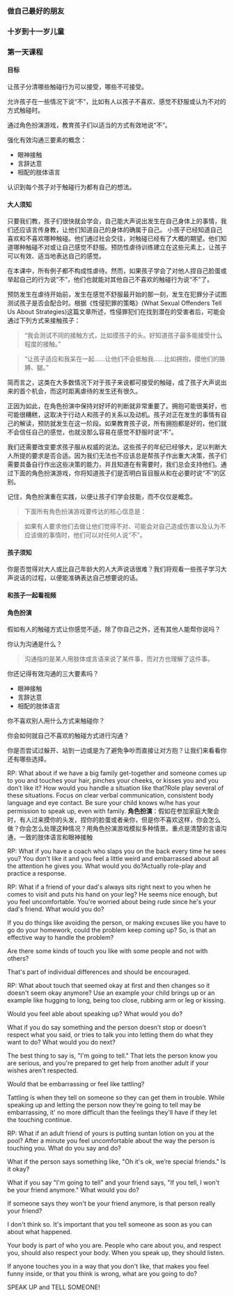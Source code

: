 ### 做自己最好的朋友

### 十岁到十一岁儿童

### 第一天课程

#### 目标

让孩子分清哪些触碰行为可以接受，哪些不可接受。

允许孩子在一些情况下说“不”，比如有人以孩子不喜欢、感觉不舒服或认为不对的方式触碰时。

通过角色扮演游戏，教育孩子们以适当的方式有效地说“不”。

强化有效沟通三要素的概念：
* 眼神接触
* 言辞达意
* 相配的肢体语言

认识到每个孩子对于触碰行为都有自己的想法。

#### 大人须知

只要我们教，孩子们很快就会学会，自己能大声说出发生在自己身体上的事情，我们还应该言传身教，让他们知道自己的身体的确属于自己。 小孩子已经知道自己喜欢和不喜欢哪种触碰。他们通过社会交往，对触碰已经有了大概的期望。他们知道哪种触碰不对或让自己感觉不舒服。预防性虐待训练建立在这些元素上，让孩子可以有效、适当地表达自己的感觉。

在本课中，所有例子都不构成性虐待。然而，如果孩子学会了对他人捏自己脸蛋或举起自己的行为说“不”，他们也就能对其他自己不喜欢的触碰行为说“不”了。

预防发生在虐待开始前，发生在感觉不舒服最开始的那一刻，发生在犯罪分子试图测试孩子是否会配合时。根据《性侵犯罪的策略》(What Sexual Offenders Tell Us About Strategies)这篇文章所述，性侵罪犯们在找到潜在的受害者后，可能会通过下列方式来接触孩子：

> “我会测试不同的接触方式，比如摸孩子的头。好知道孩子最多能接受什么程度的接触。”

> “让孩子适应和我呆在一起……让他们不会抵触我……比如拥抱，摸他们的胳膊、腿。”

简而言之，这类在大多数情况下对于孩子来说都可接受的触碰，成了孩子大声说出来的首个机会，而这时距离虐待的发生还有很久。

正因为如此，在角色扮演中保持对好坏的判断就非常重要了。拥抱可能很美好，也可能很糟糕，这取决于行动人和孩子的关系以及动机。孩子对正在发生的事情有自己的解读，预防就发生在这一阶段。如果教育孩子说，所有拥抱都是好的，他们就不会信任自己的感觉，也就没那么容易在感觉不舒服时说“不”。

我们还需要改变要求孩子服从权威的说法。这些孩子的年纪已经够大，足以判断大人所提的要求是否合适。因为我们无法也不应该总是帮孩子作出重大决策，孩子们需要具备自行作出这些决策的能力，并且知道在有需要时，我们总会支持他们。通过下面的角色扮演游戏，你将知道孩子们是否明白盲目服从和在必要时说“不”的区别。

记住，角色扮演重在实践，以便让孩子们学会技能，而不仅仅是概念。

> 下面所有角色扮演游戏要传达的核心信息是：

> 如果有人要求他们去做让他们觉得不对、可能会对自己造成伤害以及认为不应该做的事情时，他们可以对任何人说“不”。

#### 孩子须知

你是否觉得对大人或比自己年龄大的人大声说话很难？我们将观看一些孩子学习大声说话的过程，以便能准确表达自己想要说的话。

#### 和孩子一起看视频

#### 角色扮演

假如有人的触碰方式让你感觉不适，除了你自己之外，还有其他人能帮你说吗？

你认为沟通是什么？

> 沟通指的是某人用肢体或言语来说了某件事，而对方也理解了这件事。

你还记得有效沟通的三大要素吗？

* 眼神接触
* 言辞达意
* 相配的肢体语言

你不喜欢别人用什么方式来触碰你？

你会如何就自己不喜欢的触碰方式进行沟通？

你是否尝试过躲开、站到一边或是为了避免争吵而直接让对方抱？让我们来看看你还有哪些选择。

RP: What about if we have a big family get-together and someone comes up to you and touches your hair, pinches your cheeks, or kisses you and you don’t like it? How would you handle a situation like that?Role play several of these situations. Focus on clear verbal communication, consistent body language and eye contact. Be sure your child knows w/he has your permission to speak up, even with family.
**角色扮演**：假如在参加家庭大聚会时，有人过来摸你的头发，捏你的脸蛋或者亲你，但是你不喜欢这样，你会怎么做？你会怎么处理这种情况？用角色扮演游戏模拟多种情景。重点是清楚的言语沟通，一致的肢体语言和眼神接触


RP: What if you have a coach who slaps you on the back every time he sees you? You don't like it and you feel a little weird and embarrassed about all the attention he gives you. What would you do?Actually role-play and practice a response.

RP: What if a friend of your dad's always sits right next to you when he comes to visit and puts his hand on your leg? He seems nice enough, but you feel uncomfortable. You're worried about being rude since he's your dad's friend. What would you do?

If you do things like avoiding the person, or making excuses like you have to go do your homework, could the problem keep coming up? So, is that an effective way to handle the problem?

Are there some kinds of touch you like with some people and not with others?

That's part of individual differences and should be encouraged.

RP: What about touch that seemed okay at first and then changes so it doesn't seem okay anymore? Use an example your child brings up or an example like hugging to long, being too close, rubbing arm or leg or kissing.

Would you feel able about speaking up? What would you do?

What if you do say something and the person doesn’t stop or doesn't respect what you said, or tries to talk you into letting them do what they want to do? What would you do next?

The best thing to say is, "I'm going to tell." That lets the person know you are serious, and you're prepared to get help from another adult if your wishes aren't respected.

Would that be embarrassing or feel like tattling?

Tattling is when they tell on someone so they can get them in trouble. While speaking up and letting the person now they're going to tell may be embarrassing, it' no more difficult than the feelings they'll have if they let the touching continue.

RP: What if an adult friend of yours is putting suntan lotion on you at the pool? After a minute you feel uncomfortable about the way the person is touching you. What do you say and do?

What if the person says something like, "Oh it's ok, we’re special friends." Is it okay?

What if you say "I'm going to tell" and your friend says, "If you tell, I won't be your friend anymore." What would you do?

If someone says they won't be your friend anymore, is that person really your friend?

I don't think so. It's important that you tell someone as soon as you can about what happened.

Your body is part of who you are. People who care about you, and respect you, should also respect your body. When you speak up, they should listen.

If anyone touches you in a way that you don't like, that makes you feel funny inside, or that you think is wrong, what are you going to do?

SPEAK UP and TELL SOMEONE!
